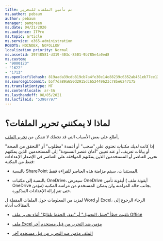 ```yaml
---
title: تم تأمين الملفات للتحرير
ms.author: pebaum
author: pebaum
manager: pamgreen
ms.date: 04/21/2020
ms.audience: ITPro
ms.topic: article
ms.service: o365-administration
ROBOTS: NOINDEX, NOFOLLOW
localization_priority: Normal
ms.assetid: 39748581-d319-403c-8501-9b785e4a0ed8
ms.custom:
- "9000123"
- "1622"
- "1713"
ms.openlocfilehash: 819aada39cdb819cb7a4fe30e14e88239c6352ab451eb77ee135307d5dd1cfcd
ms.sourcegitcommit: b5f7da89a650d2915dc652449623c78be6247175
ms.translationtype: MT
ms.contentlocale: ar-SA
ms.lasthandoff: 08/05/2021
ms.locfileid: "53907797"
---
```

# <a name="why-cant-i-edit-files"></a>لماذا لا يمكنني تحرير الملفات؟

أطلع على بعض الأسباب التي قد تجعلك لا تتمكن من [تحرير الملف.](https://support.office.com/article/why-can-t-i-edit-this-file-97315f48-aa5e-49d3-a4ae-a14b73daf87b)

إذا كانت لديك  مكتبات تحتوي على "سحب" أو أعمدة "مطلوب"  أو "التحقق من  الصحة" أو بيانات تعريف، أو عند تعيين "أمان عنصر المسودة" إلى المستخدمين الذين يمكنهم تحرير العناصر أو المستخدمين الذين يمكنهم الموافقة على العناصر في الإصدار الإعدادات فقط من المكتبة:  

- بالنسبة SharePoint المستندات، سيتم مزامنة هذه العناصر للقراءة فقط.

- بالنسبة إلى مكتبات OneDrive، سيعرض OneDrive أيقونة تأمين ( أيقونة ملف OneDrive مؤمن) بجانب حالة المزامنة ولن يتمكن المستخدم من مزامنة المكتبة حتى تتم إزالة الإعدادات المذكورة. 

لمزيد من المعلومات حول الملفات المقفلة ل Word أو Excel، الرجاء الرجوع إلى المقالات أدناه.

- [تلقيت خطأ "فشل التحميل" أو "تعذر الحفظ تلقائيًا" أثناء تحرير ملف Office](https://support.office.com/article/i-got-an-upload-failed-or-couldn-t-save-automatically-error-while-editing-an-office-file-93a14d34-88e3-4a91-9eef-58cc541d31f8)

- [ملف Excel مؤمن ضد التحرير من قبل مستخدم آخر](https://support.office.com/article/Excel-file-is-locked-for-editing-by-another-user-6fa93887-2c2c-45f0-abcc-31b04aed68b3)

- [الملف مؤمن ضد التحرير من قبل مستخدم آخر](https://support.microsoft.com/help/313472/the-document-is-locked-for-editing-by-another-user-error-message-when)
